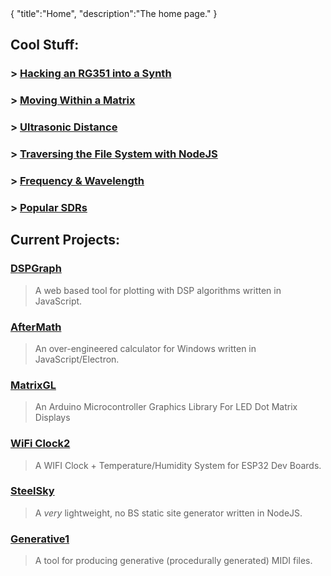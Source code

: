 <steelsky>
{
  "title":"Home",
  "description":"The home page."
}
</steelsky>

## Cool Stuff:

### > [Hacking an RG351 into a Synth](/wiki/rg351-synth.html)
### > [Moving Within a Matrix](/wiki/moving-within-a-matrix.html)
### > [Ultrasonic Distance](/wiki/arduino-ultrasonic-distance.html)
### > [Traversing the File System with NodeJS](/wiki/traverse-fs-nodejs.html)
### > [Frequency & Wavelength](/wiki/frequency-and-wavelength.html)
### > [Popular SDRs](/wiki/popular-sdrs.html)

</hr>

## Current Projects:
### [DSPGraph](https://github.com/ReplicatAudio/DSPGraph)
> A web based tool for plotting with DSP algorithms written in JavaScript.

### [AfterMath](https://github.com/matdombrock/AfterMath)
> An over-engineered calculator for Windows written in JavaScript/Electron.

### [MatrixGL](https://github.com/matdombrock/MatrixGL)
> An Arduino Microcontroller Graphics Library For LED Dot Matrix Displays

### [WiFi Clock2](https://github.com/matdombrock/WiFi-Clock2)
> A WIFI Clock + Temperature/Humidity System for ESP32 Dev Boards.

### [SteelSky](https://github.com/matdombrock/SteelSky)
> A *very* lightweight, no BS static site generator written in NodeJS.

### [Generative1](https://github.com/ReplicatAudio/generative1)
> A tool for producing generative (procedurally generated) MIDI files.

</hr>

<!-- <img src="/max.png" width="256px"> -->